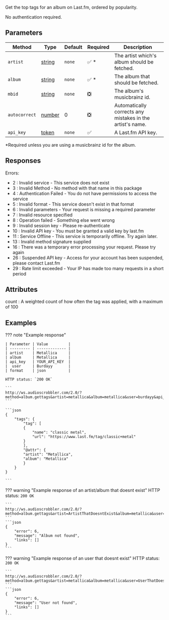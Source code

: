 Get the top tags for an album on Last.fm, ordered by popularity.

No authentication required.

## Parameters

| Method        | Type                                                                                              | Default | Required                      | Description                                               |
| ------------- | ------------------------------------------------------------------------------------------------- | ------- | ----------------------------- | --------------------------------------------------------- |
| `artist`      | [string](https://developer.mozilla.org/en-US/docs/Web/JavaScript/Reference/Global_Objects/String) | `none`  | :white_check_mark: \*         | The artist which's album should be fetched.               |
| `album`       | [string](https://developer.mozilla.org/en-US/docs/Web/JavaScript/Reference/Global_Objects/String) | `none`  | :white_check_mark: \*         | The album that should be fetched.                         |
| `mbid`        | [string](https://developer.mozilla.org/en-US/docs/Web/JavaScript/Reference/Global_Objects/String) | `none`  | :negative_squared_cross_mark: | The album's musicbrainz id.                               |
| `autocorrect` | [number](https://developer.mozilla.org/en-US/docs/Web/JavaScript/Reference/Global_Objects/Number) | 0       | :negative_squared_cross_mark: | Automatically corrects any mistakes in the artist's name. |
| `api_key`     | [token](https://www.last.fm/api/account/create)                                                   | `none`  | :white_check_mark:            | A Last.fm API key.                                        |

\*Required unless you are using a musicbrainz id for the album.

## Responses

Errors:

- 2 : Invalid service - This service does not exist
- 3 : Invalid Method - No method with that name in this package
- 4 : Authentication Failed - You do not have permissions to access the service
- 5 : Invalid format - This service doesn't exist in that format
- 6 : Invalid parameters - Your request is missing a required parameter
- 7 : Invalid resource specified
- 8 : Operation failed - Something else went wrong
- 9 : Invalid session key - Please re-authenticate
- 10 : Invalid API key - You must be granted a valid key by last.fm
- 11 : Service Offline - This service is temporarily offline. Try again later.
- 13 : Invalid method signature supplied
- 16 : There was a temporary error processing your request. Please try again
- 26 : Suspended API key - Access for your account has been suspended, please contact Last.fm
- 29 : Rate limit exceeded - Your IP has made too many requests in a short period

## Attributes

count : A weighted count of how often the tag was applied, with a maximum of 100

## Examples

??? note "Example response"

    | Parameter | Value         |
    | --------- | ------------- |
    | artist    | Metallica     |
    | album     | Metallica     |
    | api_key   | YOUR_API_KEY  |
    |  user     | Burdayy       |
    | format    | json          |

    HTTP status: `200 OK`

    ```
    http://ws.audioscrobbler.com/2.0/?method=album.gettags&artist=metallica&album=metallica&user=burdayy&api_key=YOUR_API_KEY&format=json
    ```

    ```json
    {
        "tags": {
            "tag": [
            {
                "name": "classic metal",
                "url": "https://www.last.fm/tag/classic+metal"
            }
            ],
            "@attr": {
            "artist": "Metallica",
            "album": "Metallica"
            }
        }
    }

    ```

??? warning "Example response of an artist/album that doesnt exist"
    HTTP status: `200 OK`

    ```
    http://ws.audioscrobbler.com/2.0/?method=album.gettags&artist=ArtistThatDoesntExist&album=metallica&user=burdayy&api_key=YOUR_API_KEY&format=json
    ```
    ```json
    {
        "error": 6,
        "message": "Album not found",
        "links": []
    }
    ```

??? warning "Example response of an user that doesnt exist"
    HTTP status: `200 OK`

    ```
    http://ws.audioscrobbler.com/2.0/?method=album.gettags&artist=metallica&album=metallica&user=UserThatDoesntExist&api_key=YOUR_API_KEY&format=json
    ```
    ```json
    {
        "error": 6,
        "message": "User not found",
        "links": []
    }
    ```
